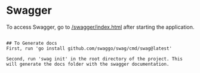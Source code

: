 # Swagger
To access Swagger, go to [/swagger/index.html](http://localhost:9000/swagger/index.html) after starting the application.
```

## To Generate docs
First, run 'go install github.com/swaggo/swag/cmd/swag@latest'

Second, run 'swag init' in the root directory of the project. This will generate the docs folder with the swagger documentation.